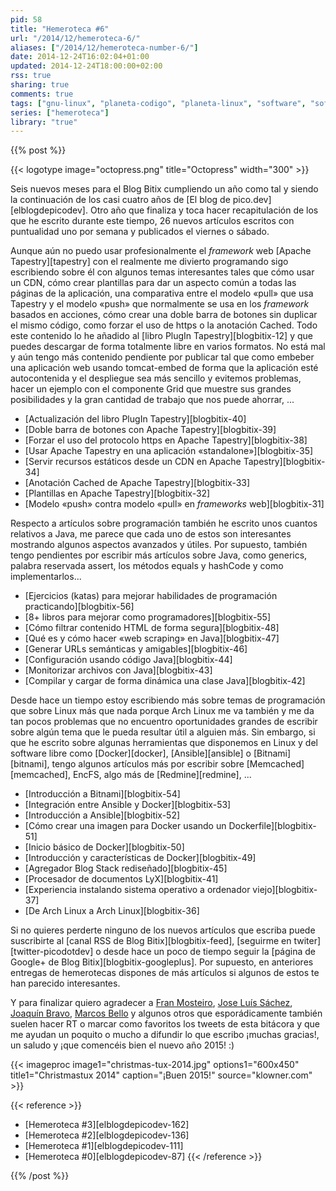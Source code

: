 ```yaml
---
pid: 58
title: "Hemeroteca #6"
url: "/2014/12/hemeroteca-6/"
aliases: ["/2014/12/hemeroteca-number-6/"]
date: 2014-12-24T16:02:04+01:00
updated: 2014-12-24T18:00:00+02:00
rss: true
sharing: true
comments: true
tags: ["gnu-linux", "planeta-codigo", "planeta-linux", "software", "software-libre"]
series: ["hemeroteca"]
library: "true"
---
```


{{% post %}}

{{< logotype image="octopress.png" title="Octopress" width="300" >}}

Seis nuevos meses para el Blog Bitix cumpliendo un año como tal y siendo la continuación de los casi cuatro años de [El blog de pico.dev][elblogdepicodev]. Otro año que finaliza y toca hacer recapitulación de los que he escrito durante este tiempo, 26 nuevos artículos escritos con puntualidad uno por semana y publicados el viernes o sábado.

Aunque aún no puedo usar profesionalmente el _framework_ web [Apache Tapestry][tapestry] con el realmente me divierto programando sigo escribiendo sobre él con algunos temas interesantes tales que cómo usar un CDN, cómo crear plantillas para dar un aspecto común a todas las páginas de la aplicación, una comparativa entre el modelo «pull» que usa Tapestry y el modelo «push» que normalmente se usa en los _framework_ basados en acciones, cómo crear una doble barra de botones sin duplicar el mismo código, como forzar el uso de https o la anotación Cached. Todo este contenido lo he añadido al [libro PlugIn Tapestry][blogbitix-12] y que puedes descargar de forma totalmente libre en varios formatos. No está mal y aún tengo más contenido pendiente por publicar tal que como embeber una aplicación web usando tomcat-embed de forma que la aplicación esté autocontenida y el despliegue sea más sencillo y evitemos problemas, hacer un ejemplo con el componente Grid que muestre sus grandes posibilidades y la gran cantidad de trabajo que nos puede ahorrar, ...

* [Actualización del libro PlugIn Tapestry][blogbitix-40]
* [Doble barra de botones con Apache Tapestry][blogbitix-39]
* [Forzar el uso del protocolo https en Apache Tapestry][blogbitix-38]
* [Usar Apache Tapestry en una aplicación «standalone»][blogbitix-35]
* [Servir recursos estáticos desde un CDN en Apache Tapestry][blogbitix-34]
* [Anotación Cached de Apache Tapestry][blogbitix-33]
* [Plantillas en Apache Tapestry][blogbitix-32]
* [Modelo «push» contra modelo «pull» en _frameworks_ web][blogbitix-31]

Respecto a artículos sobre programación también he escrito unos cuantos relativos a Java, me parece que cada uno de estos son interesantes mostrando algunos aspectos avanzados y útiles. Por supuesto, también tengo pendientes por escribir más artículos sobre Java, como generics, palabra reservada assert, los métodos equals y hashCode y como implementarlos...

* [Ejercicios (katas) para mejorar habilidades de programación practicando][blogbitix-56]
* [8+ libros para mejorar como programadores][blogbitix-55]
* [Cómo filtrar contenido HTML de forma segura][blogbitix-48]
* [Qué es y cómo hacer «web scraping» en Java][blogbitix-47]
* [Generar URLs semánticas y amigables][blogbitix-46]
* [Configuración usando código Java][blogbitix-44]
* [Monitorizar archivos con Java][blogbitix-43]
* [Compilar y cargar de forma dinámica una clase Java][blogbitix-42]

Desde hace un tiempo estoy escribiendo más sobre temas de programación que sobre Linux más que nada porque Arch Linux me va también y me da tan pocos problemas que no encuentro oportunidades grandes de escribir sobre algún tema que le pueda resultar útil a alguien más. Sin embargo, si que he escrito sobre algunas herramientas que disponemos en Linux y del software libre como [Docker][docker], [Ansible][ansible] o [Bitnami][bitnami], tengo algunos artículos más por escribir sobre [Memcached][memcached], EncFS, algo más de [Redmine][redmine], ...

* [Introducción a Bitnami][blogbitix-54]
* [Integración entre Ansible y Docker][blogbitix-53]
* [Introducción a Ansible][blogbitix-52]
* [Cómo crear una imagen para Docker usando un Dockerfile][blogbitix-51]
* [Inicio básico de Docker][blogbitix-50]
* [Introducción y características de Docker][blogbitix-49]
* [Agregador Blog Stack rediseñado][blogbitix-45]
* [Procesador de documentos LyX][blogbitix-41]
* [Experiencia instalando sistema operativo a ordenador viejo][blogbitix-37]
* [De Arch Linux a Arch Linux][blogbitix-36]

Si no quieres perderte ninguno de los nuevos artículos que escriba puede suscribirte al [canal RSS de Blog Bitix][blogbitix-feed], [seguirme en twiter][twitter-picodotdev] o desde hace un poco de tiempo seguir la [página de Google+ de Blog Bitix][blogbitix-googleplus]. Por supuesto, en anteriores entregas de hemerotecas dispones de más artículos si algunos de estos te han parecido interesantes.

Y para finalizar quiero agradecer a [Fran Mosteiro](https://twitter.com/fran_mosteiro), [Jose Luís Sáchez](https://twitter.com/josetesan), [Joaquín Bravo](https://twitter.com/jbravo), [Marcos Bello](https://twitter.com/mbmerayo) y algunos otros que esporádicamente también suelen hacer RT o marcar como favoritos los tweets de esta bitácora y que me ayudan un poquito o mucho a difundir lo que escribo ¡muchas gracias!, un saludo y ¡que comencéis bien el nuevo año 2015! :)

<div class="media">
    {{< imageproc
        image1="christmas-tux-2014.jpg" options1="600x450" title1="Christmastux 2014"
        caption="¡Buen 2015!" source="klowner.com" >}}
</div>

{{< reference >}}
* [Hemeroteca #3][elblogdepicodev-162]
* [Hemeroteca #2][elblogdepicodev-136]
* [Hemeroteca #1][elblogdepicodev-111]
* [Hemeroteca #0][elblogdepicodev-87]
{{< /reference >}}

{{% /post %}}

